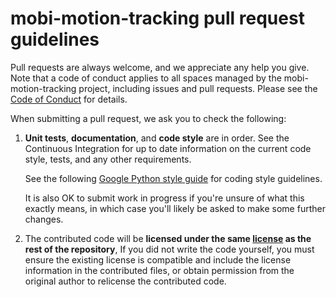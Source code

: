# mobi-motion-tracking pull request guidelines

Pull requests are always welcome, and we appreciate any help you give. Note that a code of conduct applies to all spaces managed by the mobi-motion-tracking project, including issues and pull requests. Please see the [Code of Conduct](CODE_OF_CONDUCT.md) for details.

When submitting a pull request, we ask you to check the following:

1. **Unit tests**, **documentation**, and **code style** are in order.
   See the Continuous Integration for up to date information on the current code style, tests, and any other requirements.

   See the following [Google Python style guide](https://google.github.io/styleguide/pyguide.html#3164-guidelines-derived-from-guidos-recommendations) for coding style guidelines.
   
   It is also OK to submit work in progress if you're unsure of what this exactly means, in which case you'll likely be asked to make some further changes.

2. The contributed code will be **licensed under the same [license](LICENSE) as the rest of the repository**, If you did not write the code yourself, you must ensure the existing license is compatible and include the license information in the contributed files, or obtain permission from the original author to relicense the contributed code.
